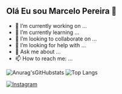## Olá Eu sou Marcelo Pereira 👋

- 🔭 I’m currently working on ...
- 🌱 I’m currently learning ...
- 👯 I’m looking to collaborate on ...
- 🤔 I’m looking for help with ...
- 💬 Ask me about ...
- 📫 How to reach me: ...

![Anurag'sGitHubstats](https://github-readme-stats.vercel.app/api?username=marcelopereira&show_icons=true&theme=shadow_red)
![Top Langs](https://github-readme-stats.vercel.app/api/top-langs/?username=bolivarpr&layout=compact)


[![Instagram](https://img.shields.io/badge/Instagram-E4405F?style=for-the-badge&logo=instagram&logoColor=white)](https://www.instagram.com/bolivarpr_/)
